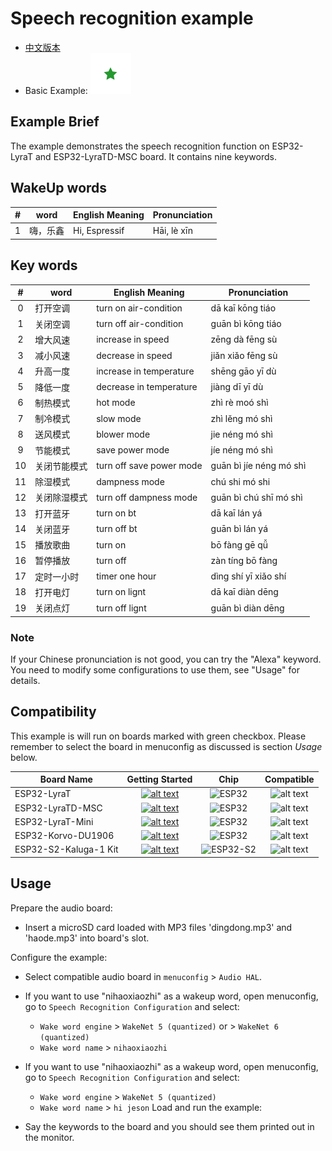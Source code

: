 # Speech recognition example

- [中文版本](./README_CN.md)
- Basic Example: ![alt text](../../../docs/_static/level_basic.png "Basic Example")

## Example Brief
The example demonstrates the speech recognition function on ESP32-LyraT and ESP32-LyraTD-MSC board. It contains nine keywords.

## WakeUp words

| # | word    | English Meaning | Pronunciation|
|:-:|---------|--------------------|-------------------|
| 1 | 嗨，乐鑫 | Hi, Espressif      | Hāi, lè xīn        |

## Key words

| #  | word      | English Meaning                | Pronunciation             |
|:-: |-----------|--------------------------------|---------------------------|
| 0  | 打开空调    | turn on air-condition         | dā kaī kōng tiáo          |
| 1  | 关闭空调    |turn off air-condition         | guān bì kōng tiáo         |
| 2  | 增大风速    | increase in speed             | zēng dà fēng sù           |
| 3  | 减小风速    | decrease in speed             | jiǎn xiǎo fēng sù         |
| 4  | 升高一度    | increase in temperature       | shēng gāo yī dù            |
| 5  | 降低一度    | decrease in temperature       | jiàng dī yī dù             |
| 6  | 制热模式    | hot mode                      | zhì rè moó shì             |
| 7  | 制冷模式    | slow mode                     | zhì lěng mó shì           |
| 8  | 送风模式    | blower mode                   | jie néng mó shì           |
| 9  | 节能模式    | save power mode               | jíe néng mó shì           |
| 10 | 关闭节能模式 | turn off save power mode      | guān bì jíe néng mó shì   |
| 11 | 除湿模式    | dampness mode                 | chú shi mó shi            |
| 12 | 关闭除湿模式 | turn off dampness mode        | guān bì chú shī mó shì    |
| 13 | 打开蓝牙    | turn on bt                    | dā kaī lán yá             |
| 14 | 关闭蓝牙    | turn off bt                   | guān bì lán yá            |
| 15 | 播放歌曲    | turn on                       | bō fàng gē qǚ             |
| 16 | 暂停播放    | turn off                      | zàn tíng bō fàng          |
| 17 | 定时一小时  | timer one hour                | dìng shí yī xiǎo shí      |
| 18 | 打开电灯    | turn on lignt                 | dā kaī diàn dēng          |
| 19 | 关闭点灯    | turn off lignt                | guān bì diàn dēng         |

### Note

If your Chinese pronunciation is not good, you can try the "Alexa" keyword. You need to modify some configurations to use them, see "Usage" for details.

## Compatibility

This example is will run on boards marked with green checkbox. Please remember to select the board in menuconfig as discussed is section *Usage* below.

| Board Name | Getting Started | Chip | Compatible |
|-------------------|:--------------------------------------------------------------------------------------------------------------------------------------------------------------------------------------------:|:--------------------------------------------------------------------:|:-----------------------------------------------------------------:|
| ESP32-LyraT | [![alt text](../../../docs/_static/esp32-lyrat-v4.3-side-small.jpg "ESP32-LyraT")](https://docs.espressif.com/projects/esp-adf/en/latest/get-started/get-started-esp32-lyrat.html) | <img src="../../../docs/_static/ESP32.svg" height="85" alt="ESP32"> | ![alt text](../../../docs/_static/yes-button.png "Compatible") |
| ESP32-LyraTD-MSC | [![alt text](../../../docs/_static/esp32-lyratd-msc-v2.2-small.jpg "ESP32-LyraTD-MSC")](https://docs.espressif.com/projects/esp-adf/en/latest/get-started/get-started-esp32-lyratd-msc.html) | <img src="../../../docs/_static/ESP32.svg" height="85" alt="ESP32"> | ![alt text](../../../docs/_static/yes-button.png "Compatible") |
| ESP32-LyraT-Mini | [![alt text](../../../docs/_static/esp32-lyrat-mini-v1.2-small.jpg "ESP32-LyraT-Mini")](https://docs.espressif.com/projects/esp-adf/en/latest/get-started/get-started-esp32-lyrat-mini.html) | <img src="../../../docs/_static/ESP32.svg" height="85" alt="ESP32"> | ![alt text](../../../docs/_static/yes-button.png "Compatible") |
| ESP32-Korvo-DU1906 | [![alt text](../../../docs/_static/esp32-korvo-du1906-v1.1-small.jpg "ESP32-Korvo-DU1906")](https://docs.espressif.com/projects/esp-adf/en/latest/get-started/get-started-esp32-korvo-du1906.html) | <img src="../../../docs/_static/ESP32.svg" height="85" alt="ESP32"> | ![alt text](../../../docs/_static/no-button.png "Compatible") |
| ESP32-S2-Kaluga-1 Kit | [![alt text](../../../docs/_static/esp32-s2-kaluga-1-kit-small.png "ESP32-S2-Kaluga-1 Kit")](https://docs.espressif.com/projects/esp-idf/en/latest/esp32s2/hw-reference/esp32s2/user-guide-esp32-s2-kaluga-1-kit.html) | <img src="../../../docs/_static/ESP32-S2.svg" height="100" alt="ESP32-S2"> | ![alt text](../../../docs/_static/no-button.png "Compatible") |

## Usage

Prepare the audio board:

- Insert a microSD card loaded with  MP3 files 'dingdong.mp3' and 'haode.mp3' into board's slot.

Configure the example:

- Select compatible audio board in `menuconfig` > `Audio HAL`.
- If you want to use "nihaoxiaozhi" as a wakeup word, open menuconfig, go to `Speech Recognition Configuration` and select:
    - `Wake word engine` > `WakeNet 5 (quantized)` or > `WakeNet 6 (quantized)`
    - `Wake word name` > `nihaoxiaozhi`
- If you want to use "nihaoxiaozhi" as a wakeup word, open menuconfig, go to `Speech Recognition Configuration` and select:
    - `Wake word engine` > `WakeNet 5 (quantized)`
    - `Wake word name` > `hi jeson`
Load and run the example:

- Say the keywords to the board and you should see them printed out in the monitor.
